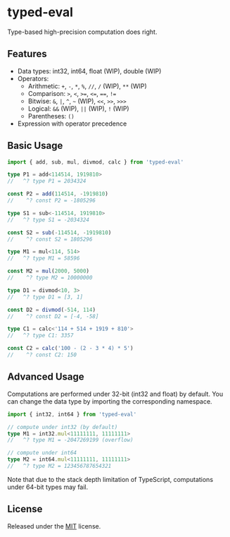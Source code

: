 # typed-eval

Type-based high-precision computation does right.

## Features

- Data types: int32, int64, float (WIP), double (WIP)
- Operators:
  - Arithmetic: `+`, `-`, `*`, `%`, `//`, `/` (WIP), `**` (WIP)
  - Comparison: `>`, `<`, `>=`, `<=`, `==`, `!=`
  - Bitwise: `&`, `|`, `^`, `~` (WIP), `<<`, `>>`, `>>>`
  - Logical: `&&` (WIP), `||` (WIP), `!` (WIP)
  - Parentheses: `()`
- Expression with operator precedence

## Basic Usage

```ts
import { add, sub, mul, divmod, calc } from 'typed-eval'

type P1 = add<114514, 1919810>
//   ^? type P1 = 2034324

const P2 = add(114514, -1919810)
//    ^? const P2 = -1805296

type S1 = sub<-114514, 1919810>
//   ^? type S1 = -2034324

const S2 = sub(-114514, -1919810)
//    ^? const S2 = 1805296

type M1 = mul<114, 514>
//   ^? type M1 = 58596

const M2 = mul(2000, 5000)
//    ^? type M2 = 10000000

type D1 = divmod<10, 3>
//   ^? type D1 = [3, 1]

const D2 = divmod(-514, 114)
//    ^? const D2 = [-4, -58]

type C1 = calc<'114 + 514 + 1919 + 810'>
//   ^? type C1: 3357

const C2 = calc('100 - (2 - 3 * 4) * 5')
//    ^? const C2: 150
```

## Advanced Usage

Computations are performed under 32-bit (int32 and float) by default.
You can change the data type by importing the corresponding namespace.

```ts
import { int32, int64 } from 'typed-eval'

// compute under int32 (by default)
type M1 = int32.mul<11111111, 11111111>
//   ^? type M1 = -2047269199 (overflow)

// compute under int64
type M2 = int64.mul<11111111, 11111111>
//   ^? type M2 = 123456787654321
```

Note that due to the stack depth limitation of TypeScript, computations under 64-bit types may fail.

## License

Released under the [MIT](./LICENSE) license.
